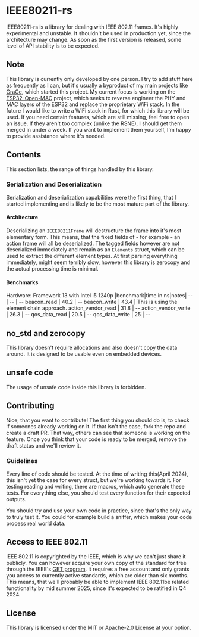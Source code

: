 # IEEE80211-rs
IEEE80211-rs is a library for dealing with IEEE 802.11 frames. It's highly experimental and unstable. It shouldn't be used in production yet, since the architecture may change.
As soon as the first version is released, some level of API stability is to be expected.

## Note
This library is currently only developed by one person. I try to add stuff here as frequently as I can, but it's usually a byproduct of my main projects like [GraCe](https://github.com/Frostie314159/grace), which started this project. My current focus is working on the [ESP32-Open-MAC](https://esp32-open-mac.be/) project, which seeks to reverse engineer the PHY and MAC layers of the ESP32 and replace the proprietary WiFi stack. In the future I would like to write a WiFi stack in Rust, for which this library will be used. If you need certain features, which are still missing, feel free to open an issue. If they aren't too complex (unlike the RSNE), I should get them merged in under a week. If you want to implement them yourself, I'm happy to provide assistance where it's needed.

## Contents
This section lists, the range of things handled by this library.
### Serialization and Deserialization
Serialization and deserialization capabilities were the first thing, that I started implementing and is likely to be the most mature part of the library.

#### Architecture
Deserializing an `IEEE80211Frame` will destructure the frame into it's most elementary form. This means, that the fixed fields of - for example - an action frame will all be deserialized. The tagged fields however are not deserialized immediately and remain as an `Elements` struct, which can be used to extract the different element types. At first parsing everything immediately, might seem terribly slow, however this library is zerocopy and the actual processing time is minimal.

#### Benchmarks
Hardware: Framework 13 with Intel i5 1240p
|benchmark|time in ns|notes|
-- | -- | --
beacon_read | 40.2 | --
beacon_write | 43.4 | This is using the element chain approach.
action_vendor_read | 31.8 | --
action_vendor_write | 26.3 | --
qos_data_read | 20.5 | --
qos_data_write | 25 | --


## no_std and zerocopy
This library doesn't require allocations and also doesn't copy the data around. It is designed to be usable even on embedded devices.

## unsafe code
The usage of unsafe code inside this library is forbidden.

## Contributing
Nice, that you want to contribute! The first thing you should do is, to check if someones already working on it. If that isn't the case, fork the repo and create a draft PR. That way, others can see that someone is working on the feature. Once you think that your code is ready to be merged, remove the draft status and we'll review it.
### Guidelines
Every line of code should be tested. At the time of writing this(April 2024), this isn't yet the case for every struct, but we're working towards it. For testing reading and writing, there are macros, which auto generate these tests. For everything else, you should test every function for their expected outputs.

You should try and use your own code in practice, since that's the only way to truly test it. You could for example build a sniffer, which makes your code process real world data.

## Access to IEEE 802.11
IEEE 802.11 is copyrighted by the IEEE, which is why we can't just share it publicly. You can however acquire your own copy of the standard for free through the IEEE's [GET program](https://ieeexplore.ieee.org/browse/standards/get-program/page). It requires a free account and only grants you access to currently active standards, which are older than six months. This means, that we'll probably be able to implement IEEE 802.11be related functionality by mid summer 2025, since it's expected to be ratified in Q4 2024.

## License
This library is licensed under the MIT or Apache-2.0 License at your option. 
